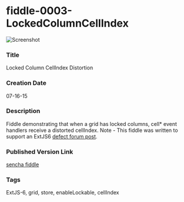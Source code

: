 fiddle-0003-LockedColumnCellIndex
======

![Screenshot](screenshot.png)

### Title

Locked Column CellIndex Distortion


### Creation Date

07-16-15


### Description

Fiddle demonstrating that when a grid has locked columns, cell* event handlers receive a distorted cellIndex.
Note - This fiddle was written to support an ExtJS6 [defect forum post](https://www.sencha.com/forum/showthread.php?303318-Locked-Column-CellIndex-Distortion&p=1108666#post1108666).


### Published Version Link

[sencha fiddle](https://fiddle.sencha.com/#fiddle/qkn)


### Tags

ExtJS-6, grid, store, enableLockable, cellIndex
